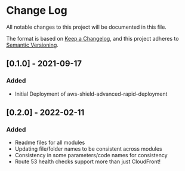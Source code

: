 # Change Log
All notable changes to this project will be documented in this file.

The format is based on [Keep a Changelog](https://keepachangelog.com/en/1.0.0/),
and this project adheres to [Semantic Versioning](https://semver.org/spec/v2.0.0.html).

## [0.1.0] - 2021-09-17
### Added
- Initial Deployment of aws-shield-advanced-rapid-deployment

## [0.2.0] - 2022-02-11
### Added
- Readme files for all modules
- Updating file/folder names to be consistent across modules
- Consistency in some parameters/code names for consistency
- Route 53 health checks support more than just CloudFront!
